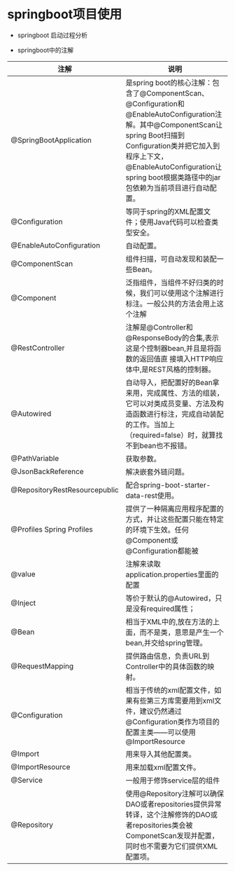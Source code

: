 # springboot项目使用


- springboot 启动过程分析


- springboot中的注解

| 注解 |说明|    
|-|-|    
|    @SpringBootApplication |    是spring boot的核心注解：包含了@ComponentScan、@Configuration和@EnableAutoConfiguration注解。其中@ComponentScan让spring Boot扫描到Configuration类并把它加入到程序上下文，@EnableAutoConfiguration让spring boot根据类路径中的jar包依赖为当前项目进行自动配置。
|    @Configuration|     等同于spring的XML配置文件；使用Java代码可以检查类型安全。
|    @EnableAutoConfiguration |    自动配置。
|    @ComponentScan |    组件扫描，可自动发现和装配一些Bean。
|    @Component |     泛指组件，当组件不好归类的时候，我们可以使用这个注解进行标注。一般公共的方法会用上这个注解
|    @RestController|    注解是@Controller和@ResponseBody的合集,表示这是个控制器bean,并且是将函数的返回值直 接填入HTTP响应体中,是REST风格的控制器。
|    @Autowired |    自动导入，把配置好的Bean拿来用，完成属性、方法的组装，它可以对类成员变量、方法及构造函数进行标注，完成自动装配的工作。当加上（required=false）时，就算找不到bean也不报错。
|    @PathVariable|    获取参数。
|    @JsonBackReference|    解决嵌套外链问题。
|    @RepositoryRestResourcepublic|    配合spring-boot-starter-data-rest使用。
|    @Profiles Spring Profiles|    提供了一种隔离应用程序配置的方式，并让这些配置只能在特定的环境下生效。任何@Component或@Configuration都能被|    @Profile|    标记，从而限制加载它的时机。
|    @value |    注解来读取application.properties里面的配置
|    @Inject|    等价于默认的@Autowired，只是没有required属性；
|    @Bean|    相当于XML中的,放在方法的上面，而不是类，意思是产生一个bean,并交给spring管理。
|    @RequestMapping|    提供路由信息，负责URL到Controller中的具体函数的映射。
|    @Configuration|    相当于传统的xml配置文件，如果有些第三方库需要用到xml文件，建议仍然通过@Configuration类作为项目的配置主类——可以使用@ImportResource|    注解加载xml配置文件。
|    @Import|    用来导入其他配置类。
|    @ImportResource|    用来加载xml配置文件。
|    @Service|    一般用于修饰service层的组件
|    @Repository|    使用@Repository注解可以确保DAO或者repositories提供异常转译，这个注解修饰的DAO或者repositories类会被ComponetScan发现并配置，同时也不需要为它们提供XML配置项。
